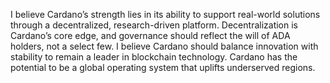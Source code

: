 I believe Cardano’s strength lies in its ability to support real-world solutions through a decentralized, research-driven platform.
Decentralization is Cardano’s core edge, and governance should reflect the will of ADA holders, not a select few.
I believe Cardano should balance innovation with stability to remain a leader in blockchain technology.
 Cardano has the potential to be a global operating system that uplifts underserved regions.
